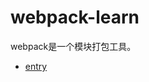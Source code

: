 # webpack-learn
webpack是一个模块打包工具。
- [entry](https://github.com/andyChenAn/webpack-learn/tree/master/entry/entry.md)
